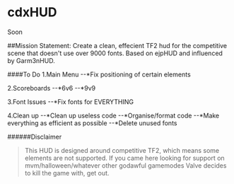 # cdxHUD
Soon


##Mission Statement:
Create a clean, effecient TF2 hud for the competitive scene that doesn't use over 9000 fonts.
Based on ejpHUD and influenced by Garm3nHUD.

####To Do
1.Main Menu
--*Fix positioning of certain elements

2.Scoreboards
--*6v6
--*9v9

3.Font Issues
--*Fix fonts for EVERYTHING

4.Clean up
--*Clean up useless code
--*Organise/format code
--*Make everything as efficient as possible
--*Delete unused fonts


######Disclaimer
>This HUD is designed around competitive TF2, which means some elements are not supported. If you came here looking for support on mvm/halloween/whatever other godawful gamemodes Valve decides to kill the game with, get out.
